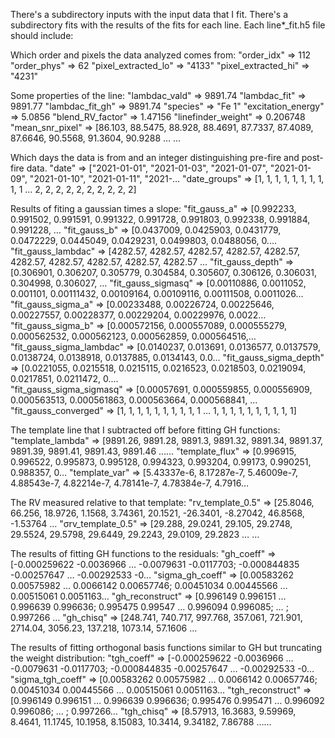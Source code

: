 There's a subdirectory inputs with the input data that I fit.
There's a subdirectory fits with the results of the fits for each line.
Each line*_fit.h5 file should include:

Which order and pixels the data analyzed comes from:
  "order_idx"               => 112
  "order_phys"              => 62
  "pixel_extracted_lo"      => "4133"
  "pixel_extracted_hi"      => "4231"

Some properties of the line:
  "lambdac_vald"            => 9891.74
  "lambdac_fit"             => 9891.77
  "lambdac_fit_gh"          => 9891.74
  "species"                 => "Fe 1"
  "excitation_energy"       => 5.0856
  "blend_RV_factor"         => 1.47156
  "linefinder_weight"       => 0.206748
  "mean_snr_pixel"          => [86.103, 88.5475, 88.928, 88.4691, 87.7337, 87.4089, 87.6646, 90.5568, 91.3604, 90.9288  … …

Which days the data is from and an integer distinguishing pre-fire and post-fire data.
  "date"                   => ["2021-01-01", "2021-01-03", "2021-01-07", "2021-01-09", "2021-01-10", "2021-01-11", "2021-…
  "date_groups"             => [1, 1, 1, 1, 1, 1, 1, 1, 1, 1  …  2, 2, 2, 2, 2, 2, 2, 2, 2, 2] 

Results of fiting a gaussian times a slope:
  "fit_gauss_a"             => [0.992233, 0.991502, 0.991591, 0.991322, 0.991728, 0.991803, 0.992338, 0.991884, 0.991228, …
  "fit_gauss_b"             => [0.0437009, 0.0425903, 0.0431779, 0.0472229, 0.0445049, 0.0429231, 0.0499803, 0.0488056, 0.…
  "fit_gauss_lambdac"       => [4282.57, 4282.57, 4282.57, 4282.57, 4282.57, 4282.57, 4282.57, 4282.57, 4282.57, 4282.57  …
  "fit_gauss_depth"         => [0.306901, 0.306207, 0.305779, 0.304584, 0.305607, 0.306126, 0.306031, 0.304998, 0.306027, …
  "fit_gauss_sigmasq"       => [0.00110886, 0.0011052, 0.001101, 0.00111432, 0.00109164, 0.00109116, 0.00111508, 0.0011026…
  "fit_gauss_sigma_a"       => [0.00233488, 0.00226724, 0.00225646, 0.00227557, 0.00228377, 0.00229204, 0.00229976, 0.0022…
  "fit_gauss_sigma_b"       => [0.000572156, 0.000557089, 0.000555279, 0.000562532, 0.000562123, 0.000562859, 0.000564516,…
  "fit_gauss_sigma_lambdac" => [0.0140237, 0.013691, 0.0136577, 0.0137579, 0.0138724, 0.0138918, 0.0137885, 0.0134143, 0.0…
  "fit_gauss_sigma_depth"   => [0.0221055, 0.0215518, 0.0215115, 0.0216523, 0.0218503, 0.0219094, 0.0217851, 0.0211472, 0.…         
   "fit_gauss_sigma_sigmasq" => [0.00057691, 0.000559855, 0.000556909, 0.000563513, 0.000561863, 0.000563664, 0.000568841, …
  "fit_gauss_converged"     => [1, 1, 1, 1, 1, 1, 1, 1, 1, 1  …  1, 1, 1, 1, 1, 1, 1, 1, 1, 1]  

The template line that I subtracted off before fitting GH functions:
  "template_lambda"         => [9891.26, 9891.28, 9891.3, 9891.32, 9891.34, 9891.37, 9891.39, 9891.41, 9891.43, 9891.46  ……
  "template_flux"           => [0.996915, 0.996522, 0.995873, 0.995128, 0.994323, 0.993204, 0.99173, 0.990251, 0.988357, 0…
  "template_var"            => [5.43337e-6, 8.17287e-7, 5.46009e-7, 4.88543e-7, 4.82214e-7, 4.78141e-7, 4.78384e-7, 4.7916…

The RV measured relative to that template:
  "rv_template_0.5"         => [25.8046, 66.256, 18.9726, 1.1568, 3.74361, 20.1521, -26.3401, -8.27042, 46.8568, -1.53764 …
  "σrv_template_0.5"        => [29.288, 29.0241, 29.105, 29.2748, 29.5524, 29.5798, 29.6449, 29.2243, 29.0109, 29.2823  … …

The results of fitting GH functions to the residuals:
  "gh_coeff"                => [-0.000259622 -0.0036966 … -0.0079631 -0.0117703; -0.000844835 -0.00257647 … -0.00292533 -0…
  "sigma_gh_coeff"          => [0.00583262 0.00575982 … 0.0066142 0.00657746; 0.00451034 0.00445566 … 0.00515061 0.0051163…
  "gh_reconstruct"          => [0.996149 0.996151 … 0.996639 0.996636; 0.995475 0.99547 … 0.996094 0.996085; … ; 0.997266 …
  "gh_chisq"                => [248.741, 740.717, 997.768, 357.061, 721.901, 2714.04, 3056.23, 137.218, 1073.14, 57.1606  …

The results of fitting orthogonal basis functions similar to GH but truncating the weight distribution:
  "tgh_coeff"               => [-0.000259622 -0.0036966 … -0.0079631 -0.0117703; -0.000844835 -0.00257647 … -0.00292533 -0…
  "sigma_tgh_coeff"         => [0.00583262 0.00575982 … 0.0066142 0.00657746; 0.00451034 0.00445566 … 0.00515061 0.0051163…
  "tgh_reconstruct"         => [0.996149 0.996151 … 0.996639 0.996636; 0.995476 0.995471 … 0.996092 0.996086; … ; 0.997266…
  "tgh_chisq"               => [8.57913, 16.3683, 9.59969, 8.4641, 11.1745, 10.1958, 8.15083, 10.3414, 9.34182, 7.86788  ……